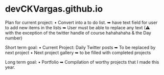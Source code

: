 # devCKVargas.github.io

Plan for current project:
• Convert into a to do list.
➥ have text field for user to add new items in the lists
➥ User must be able to replace any text (⚠ with the exception of the twitter handle of course hahahahaha & the Day number)

Short term goal:
• Current Project: Daily Twitter posts
➥ To be replaced by next project
• Next project gallery
➥ to be filled with completed projects

Long term goal:
• Portfolio
➥ Compilation of worthy projects that I made this year.
